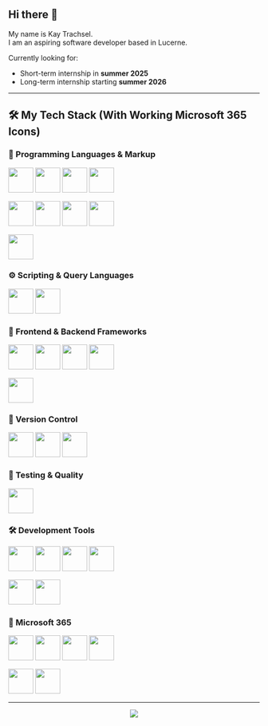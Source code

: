 
## Hi there 👋

My name is Kay Trachsel.  
I am an aspiring software developer based in Lucerne.

Currently looking for:
- Short-term internship in **summer 2025**  
- Long-term internship starting **summer 2026**

---

## 🛠️ My Tech Stack (With Working Microsoft 365 Icons)

### 🧠 Programming Languages & Markup
<p>
  <img src="https://cdn.jsdelivr.net/gh/devicons/devicon/icons/csharp/csharp-original.svg" width="50"/>
  <img src="https://cdn.jsdelivr.net/gh/devicons/devicon/icons/cplusplus/cplusplus-original.svg" width="50"/>
  <img src="https://cdn.jsdelivr.net/gh/devicons/devicon/icons/python/python-original.svg" width="50"/>
  <img src="https://cdn.jsdelivr.net/gh/devicons/devicon/icons/html5/html5-original.svg" width="50"/>
</p>
<p>
  <img src="https://cdn.jsdelivr.net/gh/devicons/devicon/icons/css3/css3-original.svg" width="50"/>
  <img src="https://cdn.jsdelivr.net/gh/devicons/devicon/icons/javascript/javascript-original.svg" width="50"/>
  <img src="https://cdn.jsdelivr.net/gh/devicons/devicon/icons/typescript/typescript-original.svg" width="50"/>
  <img src="https://cdn.jsdelivr.net/gh/devicons/devicon/icons/markdown/markdown-original.svg" width="50"/>
</p>
<p>
  <img src="https://cdn.jsdelivr.net/gh/devicons/devicon/icons/docker/docker-original.svg" width="50"/>
</p>

### ⚙️ Scripting & Query Languages
<p>
  <img src="https://cdn.jsdelivr.net/gh/devicons/devicon/icons/bash/bash-original.svg" width="50"/>
  <img src="https://cdn.jsdelivr.net/gh/devicons/devicon/icons/powershell/powershell-original.svg" width="50"/>
</p>

### 🧩 Frontend & Backend Frameworks
<p>
  <img src="https://cdn.jsdelivr.net/gh/devicons/devicon/icons/vuejs/vuejs-original.svg" width="50"/>
  <img src="https://cdn.jsdelivr.net/gh/devicons/devicon/icons/nodejs/nodejs-original.svg" width="50"/>
  <img src="https://cdn.jsdelivr.net/gh/devicons/devicon/icons/express/express-original.svg" width="50"/>
  <img src="https://cdn.jsdelivr.net/gh/devicons/devicon/icons/mongodb/mongodb-original.svg" width="50"/>
</p>
<p>
  <img src="https://cdn.jsdelivr.net/gh/devicons/devicon/icons/sqlite/sqlite-original.svg" width="50"/>
</p>

### 📁 Version Control
<p>
  <img src="https://cdn.jsdelivr.net/gh/devicons/devicon/icons/git/git-original.svg" width="50"/>
  <img src="https://cdn.jsdelivr.net/gh/devicons/devicon/icons/github/github-original.svg" width="50"/>
  <img src="https://cdn.jsdelivr.net/gh/devicons/devicon/icons/gitlab/gitlab-original.svg" width="50"/>
</p>

### 🧪 Testing & Quality
<p>
  <img src="https://cdn.jsdelivr.net/gh/devicons/devicon/icons/jest/jest-plain.svg" width="50"/>
</p>

### 🛠️ Development Tools
<p>
  <img src="https://cdn.jsdelivr.net/gh/devicons/devicon/icons/vscode/vscode-original.svg" width="50"/>
  <img src="https://cdn.jsdelivr.net/gh/devicons/devicon/icons/visualstudio/visualstudio-plain.svg" width="50"/>
  <img src="https://cdn.jsdelivr.net/gh/devicons/devicon/icons/intellij/intellij-original.svg" width="50"/>
  <img src="https://cdn.jsdelivr.net/gh/devicons/devicon/icons/pycharm/pycharm-original.svg" width="50"/>
</p>
<p>
  <img src="https://cdn.jsdelivr.net/gh/devicons/devicon/icons/jetbrains/jetbrains-original.svg" width="50"/>
  <img src="https://cdn.jsdelivr.net/gh/devicons/devicon/icons/mysql/mysql-original.svg" width="50"/>
</p>

### 🧩 Microsoft 365
<p>
  <img src="https://img.icons8.com/color/48/000000/microsoft-word-2019.png" width="50"/>
  <img src="https://img.icons8.com/color/48/000000/microsoft-onenote-2019.png" width="50"/>
  <img src="https://img.icons8.com/color/48/000000/microsoft-teams.png" width="50"/>
  <img src="https://img.icons8.com/color/48/000000/microsoft-excel-2019.png" width="50"/>
</p>
<p>
  <img src="https://img.icons8.com/color/48/000000/microsoft-powerpoint-2019.png" width="50"/>
  <img src="https://img.icons8.com/color/48/000000/microsoft-outlook-2019.png" width="50"/>
</p>

---

<p align="center">
  <img src="https://github-readme-stats.vercel.app/api/top-langs/?username=KayTrachsel&layout=compact&theme=transparent&hide_border=true" />
</p>
